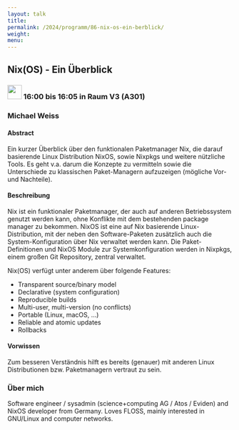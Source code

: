 ```yaml
---
layout: talk
title:
permalink: /2024/programm/86-nix-os-ein-berblick/
weight:
menu:
---
```

## Nix(OS) - Ein Überblick

### <img height = "32" src="../../../images/lightning.svg"> 16:00 bis 16:05 in Raum V3 (A301)

### Michael Weiss

#### Abstract

Ein kurzer Überblick über den funktionalen Paketmanager Nix, die darauf basierende Linux Distribution NixOS, sowie Nixpkgs und weitere nützliche Tools. Es geht v.a. darum die Konzepte zu vermitteln sowie die Unterschiede zu klassischen Paket-Managern aufzuzeigen (mögliche Vor- und Nachteile).

#### Beschreibung

Nix ist ein funktionaler Paketmanager, der auch auf anderen Betriebssystem genutzt werden kann, ohne Konflikte mit dem bestehenden package manager zu bekommen. NixOS ist eine auf Nix basierende Linux-Distribution, mit der neben den Software-Paketen zusätzlich auch die System-Konfiguration über Nix verwaltet werden kann. Die Paket-Definitionen und NixOS Module zur Systemkonfiguration werden in Nixpkgs, einem großen Git Repository, zentral verwaltet.

Nix(OS) verfügt unter anderem über folgende Features:  
- Transparent source/binary model  
- Declarative (system configuration)
- Reproducible builds  
- Multi-user, multi-version (no conflicts)
- Portable (Linux, macOS, …)
- Reliable and atomic updates  
- Rollbacks

#### Vorwissen

Zum besseren Verständnis hilft es bereits (genauer) mit anderen Linux Distributionen bzw. Paketmanagern vertraut zu sein.

### Über mich

Software engineer / sysadmin (science+computing AG / Atos / Eviden) and NixOS developer from Germany. Loves FLOSS, mainly interested in GNU/Linux and computer networks.

